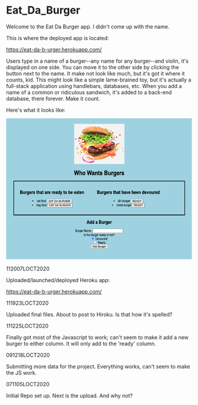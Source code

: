 # Eat_Da_Burger 

Welcome to the Eat Da Burger app.  I didn't come up with the name.

This is where the deployed app is located:

https://eat-da-b-urger.herokuapp.com/

Users type in a name of a burger--any name for any burger--and violin, it's displayed on one side.  You can move it to the other side by clicking the button next to the name.  It make not look like much, but it's got it where it counts, kid.  This might look like a simple lame-brained toy, but it's actually a full-stack application using handlebars, databases, etc.  When you add a name of a common or ridiculous sandwich, it's added to a back-end database, there forever.  Make it count.

Here's what it looks like:

![CODE SCREENSHOT](./eatdaburger_screenshot.png)

112007LOCT2020

Uploaded/launched/deployed Heroku app:

https://eat-da-b-urger.herokuapp.com/

111923LOCT2020

Uploaded final files.  About to post to Hiroku.  Is that how it's spelled?

111225LOCT2020

Finally got most of the Javascript to work; can't seem to make it add a new burger to either column.  It will only add to the 'ready' column.

091218LOCT2020

Submitting more data for the project.  Everything works, can't seem to make the JS work.

071105LOCT2020

Initial Repo set up.  Next is the upload.  And why not?

